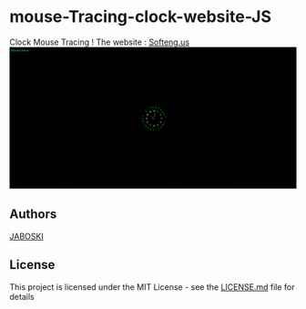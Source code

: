 # mouse-Tracing-clock-website-JS 
Clock Mouse Tracing !
The website : [Softeng.us](https://codebyus.org)
![Screenshot](https://raw.githubusercontent.com/Softeng-us/mouse-Tracing-clock-website-JS/main/Screenshot%202021-02-04%20095245.png)


## Authors 
[JABOSKI](https://github.com/abdelrahman-montasser)


## License

This project is licensed under the MIT License - see the [LICENSE.md](https://github.com/Softeng-us/mouse-Tracing-clock-website-JS/blob/main/LICENSE) file for details
